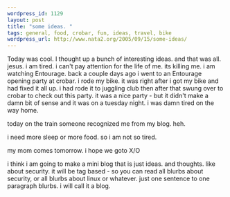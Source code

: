 ```yaml
--- 
wordpress_id: 1129
layout: post
title: "some ideas. "
tags: general, food, crobar, fun, ideas, travel, bike
wordpress_url: http://www.nata2.org/2005/09/15/some-ideas/
---
```

Today was cool. I thought up a bunch of  interesting ideas.  and that was all. jesus. i am tired. i can't pay attention for the life of me. its killing me.  i am watching Entourage. back a couple days ago i went to an Entourage opening party at crobar. i rode my bike. it was right after i got my bike and had fixed it all up. i had rode it to juggling club then after that swung over to crobar to check out this party. it was a nice party - but it didn't make a damn bit of sense and it was on a tuesday night. i was damn tired on the way home. 

today on the train someone recognized me from my blog. heh. 

i need more sleep or more food. so i am not so tired. 

my mom comes tomorrow. i hope we goto X/O

i think i am going to make a mini blog that is just ideas. and thoughts. like about security. it will be tag based - so you can read all blurbs about security, or all blurbs about linux or whatever. just one sentence to one paragraph blurbs. i will call it a blog. 
